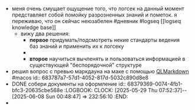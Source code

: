 - меня очень смущает ощущение того, что логсек на данный момент представляет собой помойку разрозненных знаний и пометок. я переживаю, что он сейчас неюзабелен #дневник #logseq [[logseq knowledge base]]
	- вижу два решения:
		- **первое**
		  придумать/подсмотреть некие стандарты ведения баз знаний и применить их к логсеку
		-
		- **второе**
		  научиться вычленять и пользоваться информацией в существующей "беспорядочной" структуре
- решил вопрос с превью маркдауна на маке с помощью [QLMarkdown](https://github.com/sbarex/QLMarkdown?tab=readme-ov-file#installation) #macos
  id:: 683787a7-57d1-4052-817d-5032c890d8e8
- DONE собери документы на оформление 
  id:: 68379369-0074-4fb1-bfc3-20635cbe568e
  :LOGBOOK:
  CLOCK: [2025-05-29 Thu 07:52:37]--[2025-06-08 Sun 00:48:47] =>  232:56:10
  :END:
-
